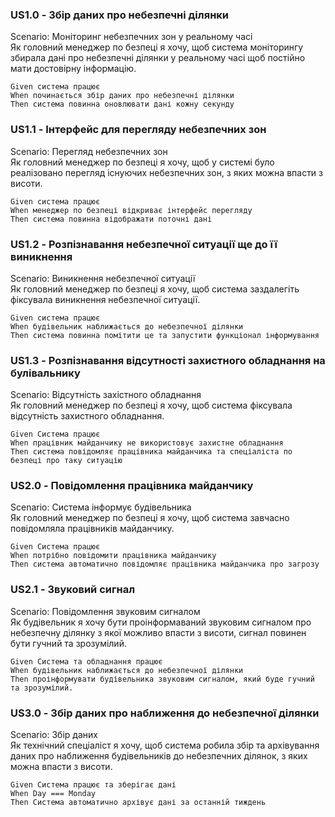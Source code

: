 ### US1.0 - Збір даних про небезпечні ділянки <br>
Scenario: Моніторинг небезпечних зон у реальному часі<br>
Як головний менеджер по безпеці я хочу, щоб система моніторингу збирала дані про небезпечні ділянки у реальному часі щоб постійно мати достовірну інформацію.<br>
```
Given система працює
When починається збір даних про небезпечні ділянки
Then система повинна оновлювати дані кожну секунду
```

### US1.1 - Інтерфейс для перегляду небезпечних зон<br>
Scenario: Перегляд небезпечних зон<br>
Як головний менеджер по безпеці я хочу, щоб у системі було реалізовано перегляд існуючих небезпечних зон, з яких можна впасти з висоти.<br>
```
Given система працює
When менеджер по безпеці відкриває інтерфейс перегляду
Then система повинна відображати поточні дані
```

### US1.2 - Розпізнавання небезпечної ситуації ще до її виникнення<br>
Scenario: Виникнення небезпечної ситуації<br>
Як головний менеджер по безпеці я хочу, щоб система заздалегіть фіксувала виникнення небезпечної ситуації.<br>
```
Given система працює
When будівельник наближається до небезпечної ділянки
Then система повинна помітити це та запустити функціонал інформування
```

### US1.3 - Розпізнавання відсутності захистного обладнання на булівальнику<br>
Scenario: Відсутність захістного обладнання<br>
Як головний менеджер по безпеці я хочу, щоб система фіксувала відсутність захистного обладнання.<br>
```
Given Система працює
When працівник майданчику не використовує захистне обладнання
Then система повідомляє працівника майданчика та спеціаліста по безпеці про таку ситуацію
```
### US2.0 - Повідомлення працівника майданчику<br>
Scenario: Система інформує будівельника<br>
Як головний менеджер по безпеці я хочу, щоб система завчасно повідомляла працівників майданчику.<br>
```
Given Система працює
When потрібно повідомити працівника майданчику
Then система автоматично повідомляє працівника майданчика про загрозу
```

### US2.1 - Звуковий сигнал<br>
Scenario: Повідомлення звуковим сигналом<br>
Як будівельник я хочу бути проінформаваний звуковим сигналом про небезпечну ділянку з якої можливо впасти з висоти, сигнал повинен бути гучний та зрозумілий.<br>
```
Given Система та обладнання працює
When будівельник наближається до небезпечної ділянки
Then проінформувати будівельника звуковим сигналом, який буде гучний та зрозумілий.
```

### US3.0 - Збір даних про наближення до небезпечної ділянки<br>
Scenario: Збір даних<br>
Як технічний спеціаліст я хочу, щоб система робила збір та архівування даних про наближення будівельників до небезпечних ділянок, з яких можна впасти з висоти.<br>
```
Given Система працює та зберігає дані
When Day === Monday
Then Система автоматично архівує дані за останній тиждень
```

